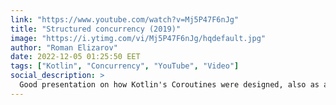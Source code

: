 ```yaml
---
link: "https://www.youtube.com/watch?v=Mj5P47F6nJg"
title: "Structured concurrency (2019)"
image: "https://i.ytimg.com/vi/Mj5P47F6nJg/hqdefault.jpg"
author: "Roman Elizarov"
date: 2022-12-05 01:25:50 EET
tags: ["Kotlin", "Concurrency", "YouTube", "Video"]
social_description: >
  Good presentation on how Kotlin's Coroutines were designed, also as a comparisson with alternatives.
---
```


